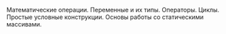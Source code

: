Математические операции. Переменные и их типы. Операторы. Циклы. Простые условные конструкции. Основы работы со статическими массивами.
